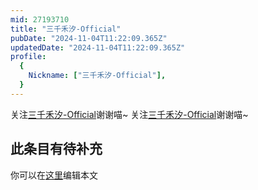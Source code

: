 ```yaml
---
mid: 27193710
title: "三千禾汐-Official"
pubDate: "2024-11-04T11:22:09.365Z"
updatedDate: "2024-11-04T11:22:09.365Z"
profile:
  {
    Nickname: ["三千禾汐-Official"],
  }
---
```


关注[三千禾汐-Official](https://space.bilibili.com/27193710)谢谢喵~ 关注[三千禾汐-Official](https://space.bilibili.com/27193710)谢谢喵~

## 此条目有待补充
你可以在[这里](https://github.com/Yuhanawa/VTuber.ICU-Content/edit/master/v/三千禾汐-Official/index.md)编辑本文

